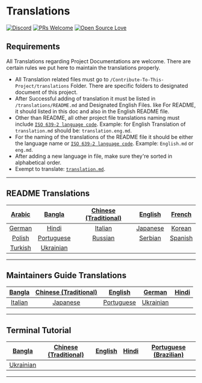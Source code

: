 # Translations

[![Discord](https://badgen.net/discord/online-members/tWkvS4ueVF?label=Join%20Our%20Discord%20Server&icon=discord)](https://discord.gg/tWkvS4ueVF 'Join our Discord server!')
[![PRs Welcome](https://img.shields.io/badge/PRs-welcome-brightgreen.svg?style=flat-square)](https://syknapse.github.io/Contribute-To-This-Project/)
[![Open Source Love](https://badges.frapsoft.com/os/v2/open-source.svg?v=103)](https://syknapse.github.io/Contribute-To-This-Project/)

## Requirements

All Translations regarding Project Documentations are welcome. There are certain rules we put here to maintain the translations properly.

- All Translation related files must go to `/Contribute-To-This-Project/translations` Folder. There are specific folders to designated document of this project.
- After Successful adding of translation it must be listed in `/translations/README.md` and Designated English Files. like For README, it should listed in this doc and also in the English README file.
- Other than README, all other project file translations naming must include [`ISO 639-2 language code`](https://en.wikipedia.org/wiki/List_of_ISO_639-2_codes). Example: for English Translation of `translation.md` should be: `translation.eng.md`.
- For the naming of the translations of the README file it should be either the language name or [`ISO 639-2 language code`](https://en.wikipedia.org/wiki/List_of_ISO_639-2_codes). Example: `English.md` or `eng.md`.
- After adding a new language in file, make sure they're sorted in alphabetical order.
- Exempt to translate: [`translation.md`](README.md).

---

## README Translations

| [Arabic](README/ARABIC.md) | [Bangla](README/BANGLA.md) | [Chinese (Traditional)](README/CHINESE_TRADITIONAL.md) | [English](../README.md) | [French](README/FRENCH.md)
| :------------------------: | :------------------------: | :---------------------: | :------------------------: | :------------------------: |
 [German](README/German.md) | [Hindi](README/HINDI.md)   | [Italian](README/ITALIAN.md) | [Japanese](README/JAPANESE.md) | [Korean](README/KOREAN.md)   |
  [Polish](README/POLISH.md)   | [Portuguese](README/PORTUGUESE.md) | [Russian](README/RUSSIAN.md) | [Serbian](README/SERBIAN.md)   | [Spanish](README/SPANISH.md) |
   [Turkish](README/TURKISH.md) | [Ukrainian](README/UKRAINIAN.md) |

---

## Maintainers Guide Translations

| [Bangla](maintainer_guide/maintainer_guide.ben.md) | [Chinese (Traditional)](maintainer_guide/maintainer_guide.zho-tc.md) | [English](../maintainer_guide.md)  | [German](maintainer_guide/maintainer_guide.ger.md) | [Hindi](maintainer_guide/maintainer_guide.hin.md) |
| :---: | :---: | :---: | :---: | :---: |
|[Italian](maintainer_guide/maintainer_guide.ita.md) | [Japanese](maintainer_guide/maintainer_guide.jpn.md) | [Portuguese](maintainer_guide/maintainer_guide.por.md) | [Ukrainian](maintainer_guide/maintainer_guide.ukr.md) |

---

## Terminal Tutorial

| [Bangla](/translations/terminal_tutorial/terminal_tutorial.ben.md) | [Chinese (Traditional)](/translations/terminal_tutorial/terminal_tutorial.zho-tc.md)  |  [English](/terminal_tutorial.md) | [Hindi](/translations/terminal_tutorial/terminal_tutorial.hin.md) | [Portuguese (Brazilian)](/translations/terminal_tutorial/terminal_tutorial.por-br.md) |
| :----: | :----: | :----: | :----: | :----: |
| [Ukrainian](/translations/terminal_tutorial/terminal_tutorial.ukr.md) |

---
